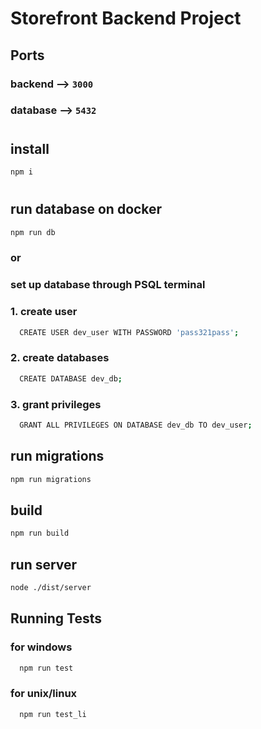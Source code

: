 # Storefront Backend Project

## Ports

### backend --> `3000`

### database --> `5432`

#

## install

```bash
npm i
```

#

## run database on docker

```bash
npm run db
```

### or

### set up database through PSQL terminal

### 1. create user

```bash
  CREATE USER dev_user WITH PASSWORD 'pass321pass';
```

### 2. create databases

```bash
  CREATE DATABASE dev_db;
```

### 3. grant privileges

```bash
  GRANT ALL PRIVILEGES ON DATABASE dev_db TO dev_user;
```

## run migrations

```bash
npm run migrations
```

## build

```bash
npm run build
```

## run server

```bash
node ./dist/server
```

## Running Tests

### for windows

```bash
  npm run test
```

### for unix/linux

```bash
  npm run test_li
```
